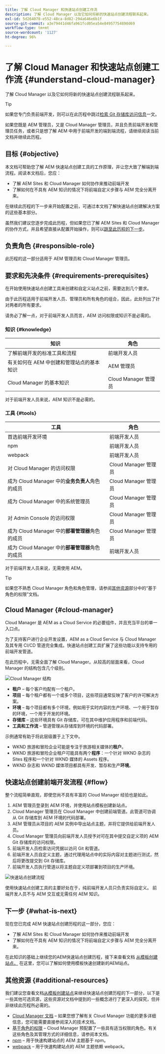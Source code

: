```yaml
---
title: 了解 Cloud Manager 和快速站点创建工作流
description: 了解 Cloud Manager 以及它如何将新的快速站点创建流程联系起来。
exl-id: 5d264078-e552-48ca-8d82-294a646e6b1f
source-git-commit: a3e79441d46fa961fcd05ea54e84957754890d69
workflow-type: tm+mt
source-wordcount: '1127'
ht-degree: 96%

---
```


# 了解 Cloud Manager 和快速站点创建工作流 {#understand-cloud-manager}

了解 Cloud Manager 以及它如何将新的快速站点创建流程联系起来。

>[!TIP]
>
>如果您专门负责前端开发，则可以在此历程中跳过[检索 Git 存储库访问信息](retrieve-access.md)一文。
>
>如果您既是 AEM 管理员，又是 Cloud Manager 管理员，并且负责前端开发和管理员任务，或者只是想了解 AEM 中用于前端开发的端到端流程，请继续阅读当前文档并继续此历程。

## 目标 {#objective}

本文档可帮助您了解 AEM 快速站点创建工具的工作原理，并让您大致了解端到端流程。阅读本文档后，您应：

* 了解 AEM Sites 和 Cloud Manager 如何协作来推动前端开发
* 了解如何在不具有 AEM 知识的情况下将前端自定义步骤与 AEM 完全分离开来。

在继续此历程的下一步来开始配置之前，可通过本文档了解快速站点创建解决方案的这些基本部分。

虽然我们建议您逐步完成此历程，但如果您已了解 AEM Sites 和 Cloud Manager 的协作方式，并且希望直接从配置开始操作，则可以[跳至此历程的下一步](create-site.md)。

## 负责角色 {#responsible-role}

此历程的这一部分适用于 AEM 管理员和 Cloud Manager 管理员。

## 要求和先决条件 {#requirements-prerequisites}

在开始使用快速站点创建工具来创建和自定义站点之前，需要达到几个要求。

由于此历程适用于前端开发人员、管理员和所有角色的组合，因此，此处列出了针对两者的所有要求。

请务必了解一点，对于前端开发人员而言，AEM 访问权限或知识不是必需的。

### 知识 {#knowledge}

| 知识 | 角色 |
|---|---|
| 了解前端开发的标准工具和流程 | 前端开发人员 |
| 有关如何在 AEM 中创建和管理站点的基本知识 | AEM 管理员 |
| Cloud Manager 的基本知识 | Cloud Manager 管理员 |

对于前端开发人员来说，AEM 知识不是必需的。

### 工具 {#tools}

| 工具 | 角色 |
|---|---|
| 首选前端开发环境 | 前端开发人员 |
| npm | 前端开发人员 |
| webpack | 前端开发人员 |
| 对 Cloud Manager 的访问权限 | Cloud Manager 管理员 |
| 成为 Cloud Manager 中的&#x200B;**业务负责人**&#x200B;角色的成员 | Cloud Manager 管理员 |
| 成为 Cloud Manager 中的系统管理员 | Cloud Manager 管理员 |
| 对 Admin Console 的访问权限 | Cloud Manager 管理员 |
| 成为 Cloud Manager 中的&#x200B;**部署管理器**&#x200B;角色的成员 | Cloud Manager 管理员 |
| 成为 Cloud Manager 中的&#x200B;**部署管理器**&#x200B;角色的成员 | 前端开发人员 |

对于前端开发人员来说，无需使用 AEM。

>[!TIP]
>
>如果您不熟悉 Cloud Manager 角色和角色管理，请参阅[其他资源](#additional-resources)部分中的“基于角色的权限”文档。

## Cloud Manager {#cloud-manager}

Cloud Manager 是 AEM as a Cloud Service 的必要组件，并且充当平台的单一入口点。

为了支持客户进行企业开发设置，AEM as a Cloud Service 与 Cloud Manager 及其专用 CI/CD 管道完全集成。快速站点创建工具扩展了这些功能以支持专用的前端开发管道。

在此历程中，无需全面了解 Cloud Manager。从较高的层面来看，Cloud Manager 的结构包含几个级别。

![Cloud Manager 结构](assets/cloud-manager-structure.png)

* **租户** – 每个客户均配有一个租户。
* **项目** – 每个租户都有一个或多个项目，这些项目通常反映了客户的许可解决方案。
* **环境** – 每个项目都有多个环境，例如用于实时内容的生产环境、一个用于暂存的环境，一个用于开发的环境。
* **存储库** – 这些环境具有 Git 存储库，可在其中维护应用程序和前端代码。
* **工具和工作流** – 管道管理从存储库到环境的代码部署。

示例通常有助于将此层级置于上下文中。

* WKND 旅游和冒险企业可能是专注于旅游相关媒体的&#x200B;**租户**。
* WKND 旅游和冒险企业租户可能具有两个&#x200B;**程序**：一个针对 WKND 杂志的 Sites 程序和一个针对 WKND 媒体的 Assets 程序。
* WKND 杂志和 WKND 媒体项目都具有开发、暂存和生产&#x200B;**环境**。

## 快速站点创建前端开发流程 {#flow}

整个流程简单直观，即使您尚不具有丰富的 Cloud Manager 经验也是如此。

1. AEM 管理员登录到 AEM 环境，并使用站点模板创建新站点。
1. Cloud Manager 管理员在 Cloud Manager 中创建前端管道。此管道可协调从 Git 存储库到 AEM 环境的代码部署。
1. AEM 管理员从项目的 AEM 实例中导出站点主题，并将它提供给前端开发人员。
1. Cloud Manager 管理员向前端开发人员授予对可在其中提交自定义项的 AEM Git 存储库的访问权限。
1. 前端开发人员检索访问凭据以访问 Git 和管道。
1. 前端开发人员自定义主题，通过代理用站点中的实际内容对主题进行测试，然后将更改提交到 Git 存储库。
1. 前端开发人员执行管道以将主题自定义项部署到项目的生产环境。

![快速站点创建流程](assets/qsc-flow.png)

使用快速站点创建工具的主要好处在于，纯前端开发人员只负责实际自定义。 前端开发人员不与 AEM 交互或无需任何 AEM 知识。

## 下一步 {#what-is-next}

现在您已完成 AEM 快速站点创建历程的这一部分，您应：

* 了解 AEM Sites 和 Cloud Manager 如何协作来推动前端开发
* 了解如何在不具有 AEM 知识的情况下将前端自定义步骤与 AEM 完全分离开来。

在此知识的基础上继续您的AEM快速站点创建历程，接下来查看文档 [从模板创建站点，](create-site.md) 在这里，您可以了解如何使用模板快速创建新的AEM站点。

## 其他资源 {#additional-resources}

我们建议您查看文档[从模板创建站点](create-site.md)来继续快速站点创建历程的下一部分，以下是一些其他可选资源，这些资源对文档中提到的一些概念进行了更深入的探究，但并非继续此历程所必需的。

* [Cloud Manager 文档](https://experienceleague.adobe.com/docs/experience-manager-cloud-service/onboarding/onboarding-concepts/cloud-manager-introduction.html) – 如果您想了解有关 Cloud Manager 功能的更多详细信息，您可能需要直接参阅深入的技术文档。
* [基于角色的权限](https://experienceleague.adobe.com/docs/experience-manager-cloud-manager/using/requirements/role-based-permissions.html) – Cloud Manager 预配置了一些具有适当权限的角色。有关这些角色及其管理方式的详细信息，请参阅本文档。
* [npm](https://www.npmjs.com) – 用于快速构建站点的 AEM 主题基于 npm。
* [webpack](https://webpack.js.org) – 用于快速构建站点的 AEM 主题依赖 webpack。
